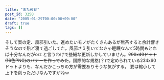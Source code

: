 ```yaml
---
title: "また夜勤"
post_id: 3250
date: "2005-01-29T00:00:00+09:00"
draft: true
tags: []
---
```



そして案の定、風邪引いた。進めたいモノがたくさんあるが無茶すると余計響きそうなので殆ど寝て過ごしてた。風邪さえ引いてなきゃ睡眠なんて5時間もとれば十分なんだがorz と言うわけで些細な更新しかしていません。~~200x40ドット(16色PNG)のバナーを作ってみた~~。国際的な規格(？)で定められている234x60ドットよりも、なんだかこっちの方が需要ありそうな気がする。 要は縮小して上下を削っただけなんですがねｗ
